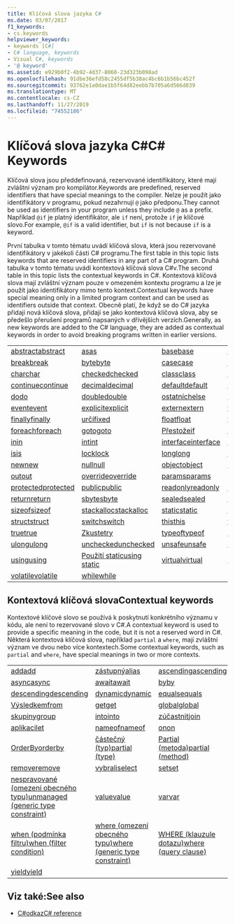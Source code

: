```yaml
---
title: Klíčová slova jazyka C#
ms.date: 03/07/2017
f1_keywords:
- cs.keywords
helpviewer_keywords:
- keywords [C#]
- C# language, keywords
- Visual C#, keywords
- '@ keyword'
ms.assetid: e929b0f2-4b92-4d37-8060-23d323b098ad
ms.openlocfilehash: 91dbe36efd58c2455df5b38ac4bc6b1b56bc452f
ms.sourcegitcommit: 93762e1a0dae1b5f64d82eebb7b705a6d566d839
ms.translationtype: MT
ms.contentlocale: cs-CZ
ms.lasthandoff: 11/27/2019
ms.locfileid: "74552186"
---
```

# <a name="c-keywords"></a><span data-ttu-id="5e6e7-102">Klíčová slova jazyka C#</span><span class="sxs-lookup"><span data-stu-id="5e6e7-102">C# Keywords</span></span>

<span data-ttu-id="5e6e7-103">Klíčová slova jsou předdefinovaná, rezervované identifikátory, které mají zvláštní význam pro kompilátor.</span><span class="sxs-lookup"><span data-stu-id="5e6e7-103">Keywords are predefined, reserved identifiers that have special meanings to the compiler.</span></span> <span data-ttu-id="5e6e7-104">Nelze je použít jako identifikátory v programu, pokud nezahrnují `@` jako předponu.</span><span class="sxs-lookup"><span data-stu-id="5e6e7-104">They cannot be used as identifiers in your program unless they include `@` as a prefix.</span></span> <span data-ttu-id="5e6e7-105">Například `@if` je platný identifikátor, ale `if` není, protože `if` je klíčové slovo.</span><span class="sxs-lookup"><span data-stu-id="5e6e7-105">For example, `@if` is a valid identifier, but `if` is not because `if` is a keyword.</span></span>  
  
 <span data-ttu-id="5e6e7-106">První tabulka v tomto tématu uvádí klíčová slova, která jsou rezervované identifikátory v jakékoli části C# programu.</span><span class="sxs-lookup"><span data-stu-id="5e6e7-106">The first table in this topic lists keywords that are reserved identifiers in any part of a C# program.</span></span> <span data-ttu-id="5e6e7-107">Druhá tabulka v tomto tématu uvádí kontextová klíčová slova C#v.</span><span class="sxs-lookup"><span data-stu-id="5e6e7-107">The second table in this topic lists the contextual keywords in C#.</span></span> <span data-ttu-id="5e6e7-108">Kontextová klíčová slova mají zvláštní význam pouze v omezeném kontextu programu a lze je použít jako identifikátory mimo tento kontext.</span><span class="sxs-lookup"><span data-stu-id="5e6e7-108">Contextual keywords have special meaning only in a limited program context and can be used as identifiers outside that context.</span></span> <span data-ttu-id="5e6e7-109">Obecně platí, že když se do C# jazyka přidají nová klíčová slova, přidají se jako kontextová klíčová slova, aby se předešlo přerušení programů napsaných v dřívějších verzích.</span><span class="sxs-lookup"><span data-stu-id="5e6e7-109">Generally, as new keywords are added to the C# language, they are added as contextual keywords in order to avoid breaking programs written in earlier versions.</span></span>  
  
|||||  
|---|---|---|---|  
|[<span data-ttu-id="5e6e7-110">abstract</span><span class="sxs-lookup"><span data-stu-id="5e6e7-110">abstract</span></span>](abstract.md)|[<span data-ttu-id="5e6e7-111">as</span><span class="sxs-lookup"><span data-stu-id="5e6e7-111">as</span></span>](../operators/type-testing-and-cast.md#as-operator)|[<span data-ttu-id="5e6e7-112">base</span><span class="sxs-lookup"><span data-stu-id="5e6e7-112">base</span></span>](base.md)|[<span data-ttu-id="5e6e7-113">bool</span><span class="sxs-lookup"><span data-stu-id="5e6e7-113">bool</span></span>](../builtin-types/bool.md)|  
|[<span data-ttu-id="5e6e7-114">break</span><span class="sxs-lookup"><span data-stu-id="5e6e7-114">break</span></span>](break.md)|[<span data-ttu-id="5e6e7-115">byte</span><span class="sxs-lookup"><span data-stu-id="5e6e7-115">byte</span></span>](../builtin-types/integral-numeric-types.md)|[<span data-ttu-id="5e6e7-116">case</span><span class="sxs-lookup"><span data-stu-id="5e6e7-116">case</span></span>](switch.md)|[<span data-ttu-id="5e6e7-117">catch</span><span class="sxs-lookup"><span data-stu-id="5e6e7-117">catch</span></span>](try-catch.md)|  
|[<span data-ttu-id="5e6e7-118">char</span><span class="sxs-lookup"><span data-stu-id="5e6e7-118">char</span></span>](../builtin-types/char.md)|[<span data-ttu-id="5e6e7-119">checked</span><span class="sxs-lookup"><span data-stu-id="5e6e7-119">checked</span></span>](checked.md)|[<span data-ttu-id="5e6e7-120">class</span><span class="sxs-lookup"><span data-stu-id="5e6e7-120">class</span></span>](class.md)|[<span data-ttu-id="5e6e7-121">const</span><span class="sxs-lookup"><span data-stu-id="5e6e7-121">const</span></span>](const.md)|  
|[<span data-ttu-id="5e6e7-122">continue</span><span class="sxs-lookup"><span data-stu-id="5e6e7-122">continue</span></span>](continue.md)|[<span data-ttu-id="5e6e7-123">decimal</span><span class="sxs-lookup"><span data-stu-id="5e6e7-123">decimal</span></span>](../builtin-types/floating-point-numeric-types.md)|[<span data-ttu-id="5e6e7-124">default</span><span class="sxs-lookup"><span data-stu-id="5e6e7-124">default</span></span>](default.md)|[<span data-ttu-id="5e6e7-125">delegate</span><span class="sxs-lookup"><span data-stu-id="5e6e7-125">delegate</span></span>](../builtin-types/reference-types.md)|  
|[<span data-ttu-id="5e6e7-126">do</span><span class="sxs-lookup"><span data-stu-id="5e6e7-126">do</span></span>](do.md)|[<span data-ttu-id="5e6e7-127">double</span><span class="sxs-lookup"><span data-stu-id="5e6e7-127">double</span></span>](../builtin-types/floating-point-numeric-types.md)|[<span data-ttu-id="5e6e7-128">ostatních</span><span class="sxs-lookup"><span data-stu-id="5e6e7-128">else</span></span>](if-else.md)|[<span data-ttu-id="5e6e7-129">enum</span><span class="sxs-lookup"><span data-stu-id="5e6e7-129">enum</span></span>](enum.md)|  
|[<span data-ttu-id="5e6e7-130">event</span><span class="sxs-lookup"><span data-stu-id="5e6e7-130">event</span></span>](event.md)|[<span data-ttu-id="5e6e7-131">explicit</span><span class="sxs-lookup"><span data-stu-id="5e6e7-131">explicit</span></span>](../operators/user-defined-conversion-operators.md)|[<span data-ttu-id="5e6e7-132">extern</span><span class="sxs-lookup"><span data-stu-id="5e6e7-132">extern</span></span>](extern.md)|[<span data-ttu-id="5e6e7-133">false</span><span class="sxs-lookup"><span data-stu-id="5e6e7-133">false</span></span>](../builtin-types/bool.md)|  
|[<span data-ttu-id="5e6e7-134">finally</span><span class="sxs-lookup"><span data-stu-id="5e6e7-134">finally</span></span>](try-finally.md)|[<span data-ttu-id="5e6e7-135">určí</span><span class="sxs-lookup"><span data-stu-id="5e6e7-135">fixed</span></span>](fixed-statement.md)|[<span data-ttu-id="5e6e7-136">float</span><span class="sxs-lookup"><span data-stu-id="5e6e7-136">float</span></span>](../builtin-types/floating-point-numeric-types.md)|[<span data-ttu-id="5e6e7-137">for</span><span class="sxs-lookup"><span data-stu-id="5e6e7-137">for</span></span>](for.md)|  
|[<span data-ttu-id="5e6e7-138">foreach</span><span class="sxs-lookup"><span data-stu-id="5e6e7-138">foreach</span></span>](foreach-in.md)|[<span data-ttu-id="5e6e7-139">goto</span><span class="sxs-lookup"><span data-stu-id="5e6e7-139">goto</span></span>](goto.md)|[<span data-ttu-id="5e6e7-140">Přestože</span><span class="sxs-lookup"><span data-stu-id="5e6e7-140">if</span></span>](if-else.md)|[<span data-ttu-id="5e6e7-141">implicit</span><span class="sxs-lookup"><span data-stu-id="5e6e7-141">implicit</span></span>](../operators/user-defined-conversion-operators.md)|  
|[<span data-ttu-id="5e6e7-142">in</span><span class="sxs-lookup"><span data-stu-id="5e6e7-142">in</span></span>](in.md)|[<span data-ttu-id="5e6e7-143">int</span><span class="sxs-lookup"><span data-stu-id="5e6e7-143">int</span></span>](../builtin-types/integral-numeric-types.md)|[<span data-ttu-id="5e6e7-144">interface</span><span class="sxs-lookup"><span data-stu-id="5e6e7-144">interface</span></span>](interface.md)|[<span data-ttu-id="5e6e7-145">internal</span><span class="sxs-lookup"><span data-stu-id="5e6e7-145">internal</span></span>](internal.md)|
|[<span data-ttu-id="5e6e7-146">is</span><span class="sxs-lookup"><span data-stu-id="5e6e7-146">is</span></span>](is.md)|[<span data-ttu-id="5e6e7-147">lock</span><span class="sxs-lookup"><span data-stu-id="5e6e7-147">lock</span></span>](lock-statement.md)|[<span data-ttu-id="5e6e7-148">long</span><span class="sxs-lookup"><span data-stu-id="5e6e7-148">long</span></span>](../builtin-types/integral-numeric-types.md)|[<span data-ttu-id="5e6e7-149">namespace</span><span class="sxs-lookup"><span data-stu-id="5e6e7-149">namespace</span></span>](namespace.md)|
|[<span data-ttu-id="5e6e7-150">new</span><span class="sxs-lookup"><span data-stu-id="5e6e7-150">new</span></span>](../operators/new-operator.md)|[<span data-ttu-id="5e6e7-151">null</span><span class="sxs-lookup"><span data-stu-id="5e6e7-151">null</span></span>](null.md)|[<span data-ttu-id="5e6e7-152">object</span><span class="sxs-lookup"><span data-stu-id="5e6e7-152">object</span></span>](../builtin-types/reference-types.md)|[<span data-ttu-id="5e6e7-153">operator</span><span class="sxs-lookup"><span data-stu-id="5e6e7-153">operator</span></span>](../operators/operator-overloading.md)|
|[<span data-ttu-id="5e6e7-154">out</span><span class="sxs-lookup"><span data-stu-id="5e6e7-154">out</span></span>](out.md)|[<span data-ttu-id="5e6e7-155">override</span><span class="sxs-lookup"><span data-stu-id="5e6e7-155">override</span></span>](override.md)|[<span data-ttu-id="5e6e7-156">params</span><span class="sxs-lookup"><span data-stu-id="5e6e7-156">params</span></span>](params.md)|[<span data-ttu-id="5e6e7-157">private</span><span class="sxs-lookup"><span data-stu-id="5e6e7-157">private</span></span>](private.md)|
|[<span data-ttu-id="5e6e7-158">protected</span><span class="sxs-lookup"><span data-stu-id="5e6e7-158">protected</span></span>](protected.md)|[<span data-ttu-id="5e6e7-159">public</span><span class="sxs-lookup"><span data-stu-id="5e6e7-159">public</span></span>](public.md)|[<span data-ttu-id="5e6e7-160">readonly</span><span class="sxs-lookup"><span data-stu-id="5e6e7-160">readonly</span></span>](readonly.md)|[<span data-ttu-id="5e6e7-161">ref</span><span class="sxs-lookup"><span data-stu-id="5e6e7-161">ref</span></span>](ref.md)|
|[<span data-ttu-id="5e6e7-162">return</span><span class="sxs-lookup"><span data-stu-id="5e6e7-162">return</span></span>](return.md)|[<span data-ttu-id="5e6e7-163">sbyte</span><span class="sxs-lookup"><span data-stu-id="5e6e7-163">sbyte</span></span>](../builtin-types/integral-numeric-types.md)|[<span data-ttu-id="5e6e7-164">sealed</span><span class="sxs-lookup"><span data-stu-id="5e6e7-164">sealed</span></span>](sealed.md)|[<span data-ttu-id="5e6e7-165">short</span><span class="sxs-lookup"><span data-stu-id="5e6e7-165">short</span></span>](../builtin-types/integral-numeric-types.md)||
[<span data-ttu-id="5e6e7-166">sizeof</span><span class="sxs-lookup"><span data-stu-id="5e6e7-166">sizeof</span></span>](../operators/sizeof.md)|[<span data-ttu-id="5e6e7-167">stackalloc</span><span class="sxs-lookup"><span data-stu-id="5e6e7-167">stackalloc</span></span>](../operators/stackalloc.md)|[<span data-ttu-id="5e6e7-168">static</span><span class="sxs-lookup"><span data-stu-id="5e6e7-168">static</span></span>](static.md)|[<span data-ttu-id="5e6e7-169">string</span><span class="sxs-lookup"><span data-stu-id="5e6e7-169">string</span></span>](../builtin-types/reference-types.md)|
|[<span data-ttu-id="5e6e7-170">struct</span><span class="sxs-lookup"><span data-stu-id="5e6e7-170">struct</span></span>](struct.md)|[<span data-ttu-id="5e6e7-171">switch</span><span class="sxs-lookup"><span data-stu-id="5e6e7-171">switch</span></span>](switch.md)|[<span data-ttu-id="5e6e7-172">this</span><span class="sxs-lookup"><span data-stu-id="5e6e7-172">this</span></span>](this.md)|[<span data-ttu-id="5e6e7-173">throw</span><span class="sxs-lookup"><span data-stu-id="5e6e7-173">throw</span></span>](throw.md)|
|[<span data-ttu-id="5e6e7-174">true</span><span class="sxs-lookup"><span data-stu-id="5e6e7-174">true</span></span>](../builtin-types/bool.md)|[<span data-ttu-id="5e6e7-175">Zkuste</span><span class="sxs-lookup"><span data-stu-id="5e6e7-175">try</span></span>](try-catch.md)|[<span data-ttu-id="5e6e7-176">typeof</span><span class="sxs-lookup"><span data-stu-id="5e6e7-176">typeof</span></span>](../operators/type-testing-and-cast.md#typeof-operator)|[<span data-ttu-id="5e6e7-177">uint</span><span class="sxs-lookup"><span data-stu-id="5e6e7-177">uint</span></span>](../builtin-types/integral-numeric-types.md)|
|[<span data-ttu-id="5e6e7-178">ulong</span><span class="sxs-lookup"><span data-stu-id="5e6e7-178">ulong</span></span>](../builtin-types/integral-numeric-types.md)|[<span data-ttu-id="5e6e7-179">unchecked</span><span class="sxs-lookup"><span data-stu-id="5e6e7-179">unchecked</span></span>](unchecked.md)|[<span data-ttu-id="5e6e7-180">unsafe</span><span class="sxs-lookup"><span data-stu-id="5e6e7-180">unsafe</span></span>](unsafe.md)|[<span data-ttu-id="5e6e7-181">ushort</span><span class="sxs-lookup"><span data-stu-id="5e6e7-181">ushort</span></span>](../builtin-types/integral-numeric-types.md)|
|[<span data-ttu-id="5e6e7-182">using</span><span class="sxs-lookup"><span data-stu-id="5e6e7-182">using</span></span>](using.md)|[<span data-ttu-id="5e6e7-183">Použití static</span><span class="sxs-lookup"><span data-stu-id="5e6e7-183">using static</span></span>](using-static.md)|[<span data-ttu-id="5e6e7-184">virtual</span><span class="sxs-lookup"><span data-stu-id="5e6e7-184">virtual</span></span>](virtual.md)|[<span data-ttu-id="5e6e7-185">void</span><span class="sxs-lookup"><span data-stu-id="5e6e7-185">void</span></span>](void.md)|
|[<span data-ttu-id="5e6e7-186">volatile</span><span class="sxs-lookup"><span data-stu-id="5e6e7-186">volatile</span></span>](volatile.md)|[<span data-ttu-id="5e6e7-187">while</span><span class="sxs-lookup"><span data-stu-id="5e6e7-187">while</span></span>](while.md)|

## <a name="contextual-keywords"></a><span data-ttu-id="5e6e7-188">Kontextová klíčová slova</span><span class="sxs-lookup"><span data-stu-id="5e6e7-188">Contextual keywords</span></span>

 <span data-ttu-id="5e6e7-189">Kontextové klíčové slovo se používá k poskytnutí konkrétního významu v kódu, ale není to rezervované slovo v C#.</span><span class="sxs-lookup"><span data-stu-id="5e6e7-189">A contextual keyword is used to provide a specific meaning in the code, but it is not a reserved word in C#.</span></span> <span data-ttu-id="5e6e7-190">Některá kontextová klíčová slova, například `partial` a `where`, mají zvláštní význam ve dvou nebo více kontextech.</span><span class="sxs-lookup"><span data-stu-id="5e6e7-190">Some contextual keywords, such as `partial` and `where`, have special meanings in two or more contexts.</span></span>  
  
||||  
|---|---|---|  
|[<span data-ttu-id="5e6e7-191">add</span><span class="sxs-lookup"><span data-stu-id="5e6e7-191">add</span></span>](add.md)|[<span data-ttu-id="5e6e7-192">zástupný</span><span class="sxs-lookup"><span data-stu-id="5e6e7-192">alias</span></span>](extern-alias.md)|[<span data-ttu-id="5e6e7-193">ascending</span><span class="sxs-lookup"><span data-stu-id="5e6e7-193">ascending</span></span>](ascending.md)|
|[<span data-ttu-id="5e6e7-194">async</span><span class="sxs-lookup"><span data-stu-id="5e6e7-194">async</span></span>](async.md)|[<span data-ttu-id="5e6e7-195">await</span><span class="sxs-lookup"><span data-stu-id="5e6e7-195">await</span></span>](../operators/await.md)|[<span data-ttu-id="5e6e7-196">by</span><span class="sxs-lookup"><span data-stu-id="5e6e7-196">by</span></span>](by.md)|
|[<span data-ttu-id="5e6e7-197">descending</span><span class="sxs-lookup"><span data-stu-id="5e6e7-197">descending</span></span>](descending.md)|[<span data-ttu-id="5e6e7-198">dynamic</span><span class="sxs-lookup"><span data-stu-id="5e6e7-198">dynamic</span></span>](../builtin-types/reference-types.md)|[<span data-ttu-id="5e6e7-199">equals</span><span class="sxs-lookup"><span data-stu-id="5e6e7-199">equals</span></span>](equals.md)|
|[<span data-ttu-id="5e6e7-200">Výsledkem</span><span class="sxs-lookup"><span data-stu-id="5e6e7-200">from</span></span>](from-clause.md)|[<span data-ttu-id="5e6e7-201">get</span><span class="sxs-lookup"><span data-stu-id="5e6e7-201">get</span></span>](get.md)|[<span data-ttu-id="5e6e7-202">global</span><span class="sxs-lookup"><span data-stu-id="5e6e7-202">global</span></span>](../operators/namespace-alias-qualifier.md)|
|[<span data-ttu-id="5e6e7-203">skupiny</span><span class="sxs-lookup"><span data-stu-id="5e6e7-203">group</span></span>](group-clause.md)|[<span data-ttu-id="5e6e7-204">into</span><span class="sxs-lookup"><span data-stu-id="5e6e7-204">into</span></span>](into.md)|[<span data-ttu-id="5e6e7-205">zúčastnit</span><span class="sxs-lookup"><span data-stu-id="5e6e7-205">join</span></span>](join-clause.md)|
|[<span data-ttu-id="5e6e7-206">aplikaci</span><span class="sxs-lookup"><span data-stu-id="5e6e7-206">let</span></span>](let-clause.md)|[<span data-ttu-id="5e6e7-207">nameof</span><span class="sxs-lookup"><span data-stu-id="5e6e7-207">nameof</span></span>](../operators/nameof.md)|[<span data-ttu-id="5e6e7-208">on</span><span class="sxs-lookup"><span data-stu-id="5e6e7-208">on</span></span>](on.md)|
|[<span data-ttu-id="5e6e7-209">OrderBy</span><span class="sxs-lookup"><span data-stu-id="5e6e7-209">orderby</span></span>](orderby-clause.md)|[<span data-ttu-id="5e6e7-210">částečný (typ)</span><span class="sxs-lookup"><span data-stu-id="5e6e7-210">partial (type)</span></span>](partial-type.md)|[<span data-ttu-id="5e6e7-211">Partial (metoda)</span><span class="sxs-lookup"><span data-stu-id="5e6e7-211">partial (method)</span></span>](partial-method.md)|
|[<span data-ttu-id="5e6e7-212">remove</span><span class="sxs-lookup"><span data-stu-id="5e6e7-212">remove</span></span>](remove.md)|[<span data-ttu-id="5e6e7-213">vybrali</span><span class="sxs-lookup"><span data-stu-id="5e6e7-213">select</span></span>](select-clause.md)|[<span data-ttu-id="5e6e7-214">set</span><span class="sxs-lookup"><span data-stu-id="5e6e7-214">set</span></span>](set.md)|
|[<span data-ttu-id="5e6e7-215">nespravované (omezení obecného typu)</span><span class="sxs-lookup"><span data-stu-id="5e6e7-215">unmanaged (generic type constraint)</span></span>](where-generic-type-constraint.md)|[<span data-ttu-id="5e6e7-216">value</span><span class="sxs-lookup"><span data-stu-id="5e6e7-216">value</span></span>](value.md)|[<span data-ttu-id="5e6e7-217">var</span><span class="sxs-lookup"><span data-stu-id="5e6e7-217">var</span></span>](var.md)|
|[<span data-ttu-id="5e6e7-218">when (podmínka filtru)</span><span class="sxs-lookup"><span data-stu-id="5e6e7-218">when (filter condition)</span></span>](when.md)|[<span data-ttu-id="5e6e7-219">where (omezení obecného typu)</span><span class="sxs-lookup"><span data-stu-id="5e6e7-219">where (generic type constraint)</span></span>](where-generic-type-constraint.md)|[<span data-ttu-id="5e6e7-220">WHERE (klauzule dotazu)</span><span class="sxs-lookup"><span data-stu-id="5e6e7-220">where (query clause)</span></span>](where-clause.md)|
|[<span data-ttu-id="5e6e7-221">yield</span><span class="sxs-lookup"><span data-stu-id="5e6e7-221">yield</span></span>](yield.md)| | |
  
## <a name="see-also"></a><span data-ttu-id="5e6e7-222">Viz také:</span><span class="sxs-lookup"><span data-stu-id="5e6e7-222">See also</span></span>

- [<span data-ttu-id="5e6e7-223">C#odkaz</span><span class="sxs-lookup"><span data-stu-id="5e6e7-223">C# reference</span></span>](../index.md)
